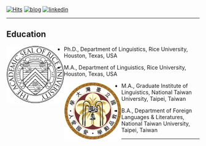 [![Hits](https://hits.seeyoufarm.com/api/count/incr/badge.svg?url=https%3A%2F%2Fgithub.com%2Fhoward-haowen%2Fhoward-haowen.github.io&count_bg=%2367E805&title_bg=%23555555&icon=grav.svg&icon_color=%2367E805&title=visitors&edge_flat=false)](https://hits.seeyoufarm.com) [![blog](https://img.shields.io/badge/Visit-My_AI_blog-blue?style=flat&logo=blogger&logoColor=white)](https://howard-haowen.github.io/blog.ai/) [![linkedin](https://img.shields.io/badge/View-My%20LinkedIn-blue?style=flat&logo=linkedin&logoColor=white)](https://www.linkedin.com/in/haowen-jiang-phd-16242074/)

---
## Education

<img align="left" width="150" height="150" src="https://github.com/howard-haowen/howard-haowen.github.io/raw/master/images/rice.png">

- Ph.D., Department of Linguistics, Rice University, Houston, Texas, USA

- M.A., Department of Linguistics, Rice University, Houston, Texas, USA  

<img align="left" width="150" height="150" src="https://github.com/howard-haowen/howard-haowen.github.io/raw/master/images/ntu.jpg">

- M.A., Graduate Institute of Linguistics, National Taiwan University, Taipei, Taiwan

- B.A., Department of Foreign Languages & Literatures, National Taiwan University, Taipei, Taiwan

---
<!-- Remove above link if you don't want to attibute 
<p style="font-size:11px">Page template forked from <a href="https://github.com/evanca/quick-portfolio">evanca</a></p>
-->
